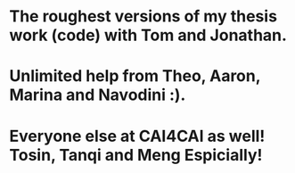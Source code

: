 # The roughest versions of my thesis work (code) with Tom and Jonathan.
# Unlimited help from Theo, Aaron, Marina and Navodini :).
# Everyone else at CAI4CAI as well! Tosin, Tanqi and Meng Espicially!

